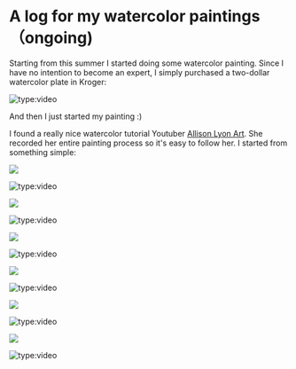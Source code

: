 # A log for my watercolor paintings （ongoing)
Starting from this summer I started doing some watercolor painting. Since I have no intention to become an expert, I simply purchased a two-dollar watercolor plate in Kroger:


![type:video](https://www.youtube.com/embed/7apT9QXkcYo)



And then I just started my painting :)

I found a really nice watercolor tutorial Youtuber [Allison Lyon Art](https://www.youtube.com/channel/UCDOo_FszffqtYlFISx_DRqg). She recorded her entire painting process so it's easy to follow her. I started from something simple:

![](_media/e65b1425ea2a4f07971eb89fe6f4aed5_MD5.png)

![type:video](https://www.youtube.com/embed/zTMPrmgI2hw)


![](_media/ec6a6a88a68da0ef3c1e15b7b5aaa55d_MD5.png)


![type:video](https://www.youtube.com/embed/VFzYMSy1xOc)

![](_media/49edf70a787f8f1b7a9f7c0306d71111_MD5.png)

![type:video](https://www.youtube.com/embed/FaHRTyyTJt4)

![](_media/f62e3c4f1a91533b4f840ab0f7f4f8d1_MD5.jpg)

![type:video](https://www.youtube.com/embed/W2gk4npK-s0 )

![](_media/f0f0c0517de85d119b7a2e85788b0c97_MD5.png)

![type:video](https://www.youtube.com/embed/AJevEIsaFbg )


![](_media/ddaa86e7c39b5f5f1d55acc6692e53a0_MD5.jpg)


![type:video](https://www.youtube.com/embed/7apT9QXkcY)










